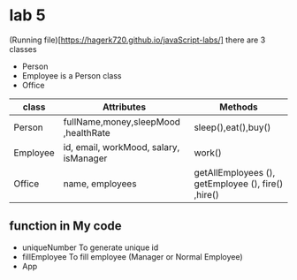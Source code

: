 # lab 5 
(Running file)[https://hagerk720.github.io/javaScript-labs/]
there are 3 classes 
 - Person
 - Employee is a Person class
 - Office

| class | Attributes | 	Methods  |
| ------ | ------ | ------ |
| Person |  fullName,money,sleepMood ,healthRate | sleep(),eat(),buy() |
| Employee | id, email, workMood, salary, isManager | work() |
| Office | name, employees | getAllEmployees (), getEmployee (), fire() ,hire() |

## function in My code
- uniqueNumber To generate unique id
- fillEmployee To fill employee (Manager or Normal Employee)
- App
